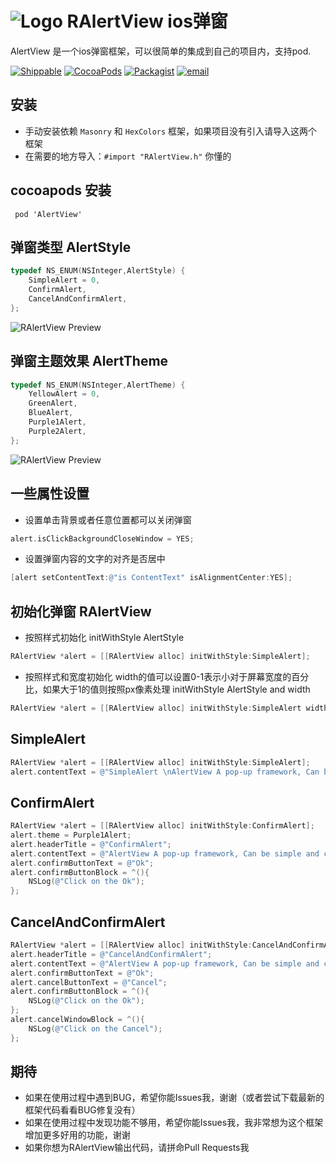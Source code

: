  ![Logo](https://github.com/roycms/RAlertView/blob/master/RAlert/logo.png)
 RAlertView ios弹窗
===
AlertView 是一个ios弹窗框架，可以很简单的集成到自己的项目内，支持pod.

[![Shippable](https://img.shields.io/shippable/5444c5ecb904a4b21567b0ff.svg?maxAge=2592000?style=flat-square)](https://github.com/roycms/RAlertView)
[![CocoaPods](https://img.shields.io/badge/pod-0.0.1-red.svg)](http://cocoapods.org/?q=RAlertView)
[![Packagist](https://img.shields.io/packagist/l/doctrine/orm.svg?maxAge=2592000?style=flat-square)](https://github.com/roycms/RAlertView/blob/master/LICENSE)
[![email](https://img.shields.io/badge/%20email%20-%20roycms%40qq.com%20-yellowgreen.svg)](mailto:roycms@qq.com)


## 安装
- 手动安装依赖 ` Masonry ` 和 ` HexColors ` 框架，如果项目没有引入请导入这两个框架
- 在需要的地方导入：`#import "RAlertView.h"` 你懂的

## cocoapods 安装
`  pod 'AlertView' `

## 弹窗类型  AlertStyle
```objective-c
typedef NS_ENUM(NSInteger,AlertStyle) {
    SimpleAlert = 0,
    ConfirmAlert,
    CancelAndConfirmAlert,
};
```
![RAlertView Preview](https://github.com/roycms/RAlertView/blob/master/RAlert/AlertStyle.jpg)
## 弹窗主题效果  AlertTheme
```objective-c
typedef NS_ENUM(NSInteger,AlertTheme) {
    YellowAlert = 0,
    GreenAlert,
    BlueAlert,
    Purple1Alert,
    Purple2Alert,
};
```
![RAlertView Preview](https://github.com/roycms/RAlertView/blob/master/RAlert/Theme.jpg)

## 一些属性设置
* 设置单击背景或者任意位置都可以关闭弹窗
```objective-c
alert.isClickBackgroundCloseWindow = YES;
```
* 设置弹窗内容的文字的对齐是否居中
```objective-c
[alert setContentText:@"is ContentText" isAlignmentCenter:YES];
```

## 初始化弹窗  RAlertView
* 按照样式初始化 initWithStyle AlertStyle
```objective-c
RAlertView *alert = [[RAlertView alloc] initWithStyle:SimpleAlert];
```
* 按照样式和宽度初始化  width的值可以设置0-1表示小对于屏幕宽度的百分比，如果大于1的值则按照px像素处理 initWithStyle AlertStyle and width
```objective-c
RAlertView *alert = [[RAlertView alloc] initWithStyle:SimpleAlert width:0.8];
```
## SimpleAlert
```objective-c
RAlertView *alert = [[RAlertView alloc] initWithStyle:SimpleAlert];
alert.contentText = @"SimpleAlert \nAlertView A pop-up framework, Can be simple and convenient to join your project";
```
## ConfirmAlert
```objective-c
RAlertView *alert = [[RAlertView alloc] initWithStyle:ConfirmAlert];
alert.theme = Purple1Alert;
alert.headerTitle = @"ConfirmAlert";
alert.contentText = @"AlertView A pop-up framework, Can be simple and convenient to join your project";
alert.confirmButtonText = @"Ok";
alert.confirmButtonBlock = ^(){
    NSLog(@"Click on the Ok");
};
```
## CancelAndConfirmAlert
```objective-c
RAlertView *alert = [[RAlertView alloc] initWithStyle:CancelAndConfirmAlert];
alert.headerTitle = @"CancelAndConfirmAlert";
alert.contentText = @"AlertView A pop-up framework, Can be simple and convenient to join your project";
alert.confirmButtonText = @"Ok";
alert.cancelButtonText = @"Cancel";
alert.confirmButtonBlock = ^(){
    NSLog(@"Click on the Ok");
};
alert.cancelWindowBlock = ^(){
    NSLog(@"Click on the Cancel");
};
```
## 期待
* 如果在使用过程中遇到BUG，希望你能Issues我，谢谢（或者尝试下载最新的框架代码看看BUG修复没有）
* 如果在使用过程中发现功能不够用，希望你能Issues我，我非常想为这个框架增加更多好用的功能，谢谢
* 如果你想为RAlertView输出代码，请拼命Pull Requests我
